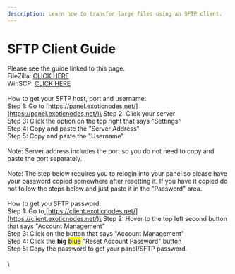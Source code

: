 ```yaml
---
description: Learn how to transfer large files using an SFTP client.
---
```


# SFTP Client Guide

Please see the guide linked to this page.\
FileZilla: [CLICK HERE](https://filezilla-project.org/download.php?type=client)\
WinSCP: [CLICK HERE](https://winscp.net/eng/download.php)\
\
How to get your SFTP host, port and username:\
Step 1: Go to [https://panel.exoticnodes.net/](https://panel.exoticnodes.net/)\
Step 2: Click your server\
Step 3: Click the option on the top right that says "Settings"\
Step 4: Copy and paste the "Server Address"\
Step 5: Copy and paste the "Username"\
\
Note: Server address includes the port so you do not need to copy and paste the port separately.\
\
Note: The step below requires you to relogin into your panel so please have your password copied somewhere after resetting it. If you have it copied do not follow the steps below and just paste it in the "Password" area.\
\
How to get you SFTP password:\
Step 1: Go to[ ](https://client.exoticnodes.net/)[https://client.exoticnodes.net/](https://client.exoticnodes.net/)\
Step 2: Hover to the top left second button that says "Account Management"\
Step 3: Click on the button that says "Account Management"\
Step 4: Click the **big** <mark style="color:blue;">blue</mark> "Reset Account Password" button\
Step 5: Copy the password to get your panel/SFTP password.\
\
\
